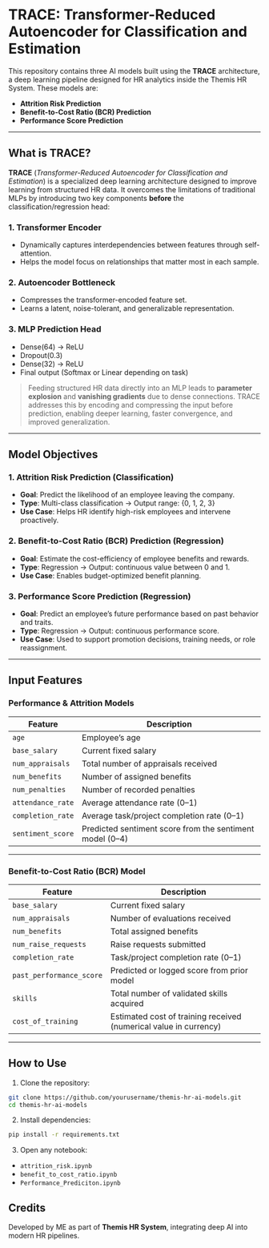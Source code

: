 # TRACE: Transformer-Reduced Autoencoder for Classification and Estimation

This repository contains three AI models built using the **TRACE** architecture, a deep learning pipeline designed for HR analytics inside the Themis HR System. These models are:

- **Attrition Risk Prediction**
- **Benefit-to-Cost Ratio (BCR) Prediction**
- **Performance Score Prediction**

---

## What is TRACE?

**TRACE** (*Transformer-Reduced Autoencoder for Classification and Estimation*) is a specialized deep learning architecture designed to improve learning from structured HR data. It overcomes the limitations of traditional MLPs by introducing two key components **before** the classification/regression head:

### 1. Transformer Encoder
- Dynamically captures interdependencies between features through self-attention.
- Helps the model focus on relationships that matter most in each sample.

### 2. Autoencoder Bottleneck
- Compresses the transformer-encoded feature set.
- Learns a latent, noise-tolerant, and generalizable representation.

### 3. MLP Prediction Head
- Dense(64) → ReLU  
- Dropout(0.3)  
- Dense(32) → ReLU  
- Final output (Softmax or Linear depending on task)

> Feeding structured HR data directly into an MLP leads to **parameter explosion** and **vanishing gradients** due to dense connections. TRACE addresses this by encoding and compressing the input before prediction, enabling deeper learning, faster convergence, and improved generalization.

---

## Model Objectives

### 1. Attrition Risk Prediction (Classification)
- **Goal**: Predict the likelihood of an employee leaving the company.
- **Type**: Multi-class classification → Output range: {0, 1, 2, 3}
- **Use Case**: Helps HR identify high-risk employees and intervene proactively.

### 2. Benefit-to-Cost Ratio (BCR) Prediction (Regression)
- **Goal**: Estimate the cost-efficiency of employee benefits and rewards.
- **Type**: Regression → Output: continuous value between 0 and 1.
- **Use Case**: Enables budget-optimized benefit planning.

### 3. Performance Score Prediction (Regression)
- **Goal**: Predict an employee’s future performance based on past behavior and traits.
- **Type**: Regression → Output: continuous performance score.
- **Use Case**: Used to support promotion decisions, training needs, or role reassignment.

---

## Input Features

### Performance & Attrition Models

| Feature            | Description                                                       |
|--------------------|-------------------------------------------------------------------|
| `age`              | Employee’s age                                                    |
| `base_salary`      | Current fixed salary                                              |
| `num_appraisals`   | Total number of appraisals received                               |
| `num_benefits`     | Number of assigned benefits                                       |
| `num_penalties`    | Number of recorded penalties                                      |
| `attendance_rate`  | Average attendance rate (0–1)                                     |
| `completion_rate`  | Average task/project completion rate (0–1)                        |
| `sentiment_score`  | Predicted sentiment score from the sentiment model (0–4)          |

---

### Benefit-to-Cost Ratio (BCR) Model

| Feature                 | Description                                                         |
|--------------------------|---------------------------------------------------------------------|
| `base_salary`            | Current fixed salary                                                |
| `num_appraisals`         | Number of evaluations received                                      |
| `num_benefits`           | Total assigned benefits                                             |
| `num_raise_requests`     | Raise requests submitted                                            |
| `completion_rate`        | Task/project completion rate (0–1)                                  |
| `past_performance_score` | Predicted or logged score from prior model                          |
| `skills`                 | Total number of validated skills acquired                           |
| `cost_of_training`       | Estimated cost of training received (numerical value in currency)   |

---

## How to Use

1. Clone the repository:
```bash
git clone https://github.com/yourusername/themis-hr-ai-models.git
cd themis-hr-ai-models
```

2. Install dependencies:
```bash
pip install -r requirements.txt
```

3. Open any notebook:
- `attrition_risk.ipynb`
- `benefit_to_cost_ratio.ipynb`
- `Performance_Prediciton.ipynb`


## Credits

Developed by ME as part of **Themis HR System**, integrating deep AI into modern HR pipelines.
